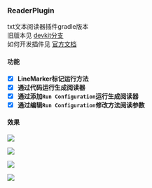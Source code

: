 ### ReaderPlugin
txt文本阅读器插件gradle版本  
旧版本见 [devkit分支](https://github.com/iamyours/ReaderPlugin/tree/devkit)  
如何开发插件见 [官方文档](https://jetbrains.org/intellij/sdk/docs/intro/welcome.html)  

#### 功能
- [x] **LineMarker标记运行方法**
- [x] **通过代码运行生成阅读器**
- [x] **通过添加`Run Configuration`运行生成阅读器**
- [x] **通过编辑`Run Configuration`修改方法阅读参数**

#### 效果
![](https://raw.githubusercontent.com/iamyours/ReaderPlugin/master/imgs/linemarker.png)

![](https://raw.githubusercontent.com/iamyours/ReaderPlugin/master/imgs/run-configuration.png)

![](https://raw.githubusercontent.com/iamyours/ReaderPlugin/master/imgs/edit-configuration.png)

![](https://raw.githubusercontent.com/iamyours/ReaderPlugin/master/imgs/run-console.png)


